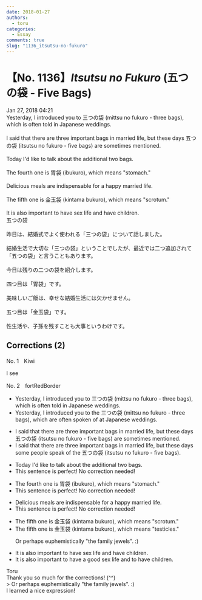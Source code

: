 ```yaml
---
date: 2018-01-27
authors:
  - toru
categories:
  - Essay
comments: true
slug: "1136_itsutsu-no-fukuro"
---
```


# 【No. 1136】<strong><em>Itsutsu no Fukuro</em></strong> (五つの袋 - Five Bags)
<div class="date">Jan 27, 2018 04:21</div>
<div id="post"><div id="body_show_ori">
Yesterday, I introduced you to 三つの袋 (mittsu no fukuro - three bags), which is often told in Japanese weddings.<br/><br/>I said that there are three important bags in married life, but these days 五つの袋 (itsutsu no fukuro - five bags) are sometimes mentioned.<br/><br/>Today I'd like to talk about the additional two bags.<br/><br/>The fourth one is 胃袋 (ibukuro), which means "stomach."<br/><br/>Delicious meals are indispensable for a happy married life.<br/><br/>The fifth one is 金玉袋 (kintama bukuro), which means "scrotum."<br/><br/>It is also important to have sex life and have children.
</div></div>

<!-- more -->

<div id="post_ja"><div id="body_show_mo">
五つの袋<br/><br/>昨日は、結婚式でよく使われる「三つの袋」について話しました。<br/><br/>結婚生活で大切な「三つの袋」ということでしたが、最近では二つ追加されて「五つの袋」と言うこともあります。<br/><br/>今日は残りの二つの袋を紹介します。<br/><br/>四つ目は「胃袋」です。<br/><br/>美味しいご飯は、幸せな結婚生活には欠かせません。<br/><br/>五つ目は「金玉袋」です。<br/><br/>性生活や、子孫を残すことも大事というわけです。
</div></div>

## Corrections (2)
<div id="block"><div class="first_name"> No. 1　<span class="just_name">Kiwi</span></div><div id="block2">
<p class="comment_small">
 I see
</p>

</div></div>
<div id="block"><div class="first_name"> No. 2　<span class="just_name">fortRedBorder</span></div><div id="block2">
<ul class="correction_field">
<li class="incorrect">Yesterday, I introduced you to 三つの袋 (mittsu no fukuro - three bags), which is often told in Japanese weddings.</li>
<li class="corrected correct">
Yesterday, I introduced you to <span class="f_blue">the </span>三つの袋 (mittsu no fukuro - three bags), which are often <span class="f_blue">spoken of at</span> Japanese weddings.
</li>
</ul>
<ul class="correction_field">
<li class="incorrect">I said that there are three important bags in married life, but these days 五つの袋 (itsutsu no fukuro - five bags) are sometimes mentioned.</li>
<li class="corrected correct">
I said that there are three important bags in married life, but these days <span class="f_blue">some people speak of the</span> 五つの袋 (itsutsu no fukuro - five bags).
</li>
</ul>
<ul class="correction_field">
<li class="incorrect">Today I'd like to talk about the additional two bags.</li>
<li class="corrected perfect">This sentence is perfect! No correction needed!</li>
</ul>
<ul class="correction_field">
<li class="incorrect">The fourth one is 胃袋 (ibukuro), which means "stomach."</li>
<li class="corrected perfect">This sentence is perfect! No correction needed!</li>
</ul>
<ul class="correction_field">
<li class="incorrect">Delicious meals are indispensable for a happy married life.</li>
<li class="corrected perfect">This sentence is perfect! No correction needed!</li>
</ul>
<ul class="correction_field">
<li class="incorrect">The fifth one is 金玉袋 (kintama bukuro), which means "scrotum."</li>
<li class="corrected correct">
The fifth one is 金玉袋 (kintama bukuro), which means "<span class="f_blue">testicles</span>."
<p class="correction_comment">Or perhaps euphemistically "the family jewels". :)</p>
</li>
</ul>
<ul class="correction_field">
<li class="incorrect">It is also important to have sex life and have children.</li>
<li class="corrected correct">
It is also important to have <span class="f_blue">a good</span> sex life and <span class="f_blue">to</span> have children.
</li>
</ul>
</div><div class="name"><span class="just_name">Toru</span><br>
Thank you so much for the corrections! (^^)<br/>&gt; Or perhaps euphemistically "the family jewels". :)<br/>I learned a nice expression!
</div>
</div>
